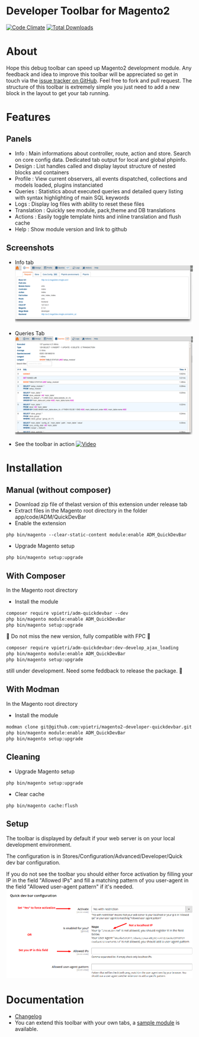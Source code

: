 Developer Toolbar for Magento2
====================================

[![Code Climate](https://codeclimate.com/github/vpietri/magento2-developer-quickdevbar/badges/gpa.svg)](https://codeclimate.com/github/vpietri/magento2-developer-quickdevbar)
[![Total Downloads](https://poser.pugx.org/vpietri/adm-quickdevbar/downloads)](https://packagist.org/packages/vpietri/adm-quickdevbar)



# About

Hope this debug toolbar can speed up Magento2 development module. Any feedback and idea to improve this toolbar will be appreciated so get in touch via the [issue tracker on GitHub](https://github.com/vpietri/magento2-developer-quickdevbar/issues). Feel free to fork and pull request.
The structure of this toolbar is extremely simple you just need to add a new block in the layout to get your tab running.

# Features

## Panels

- Info : Main informations about controller, route, action and store. Search on core config data. Dedicated tab output for local and global phpinfo.
- Design : List handles called and display layout structure of nested blocks and containers
- Profile : View current observers, all events dispatched, collections and models loaded, plugins instanciated
- Queries :  Statistics about executed queries and detailed query listing with syntax highlighting of main SQL keywords
- Logs : Display log files with ability to reset these files
- Translation : Quickly see module, pack,theme and	DB translations
- Actions : Easily toggle template hints and inline translation and flush cache
- Help : Show module version and link to github

## Screenshots

- Info tab
![](doc/images/qdb_screen_request.png)

- Queries Tab
![](doc/images/qdb_screen_queries.png)

- See the toolbar in action
[![Video](http://i.imgur.com/igZ0Up6.png)](https://www.youtube.com/watch?v=7p2Y_dqBfCM)

# Installation

## Manual (without composer)

- Download zip file of thelast version of this extension under release tab
- Extract files in the Magento root directory in the folder app/code/ADM/QuickDevBar
- Enable the extension
```
php bin/magento --clear-static-content module:enable ADM_QuickDevBar
```
- Upgrade Magento setup
```
php bin/magento setup:upgrade
```

## With Composer

In the Magento root directory

- Install the module
```
composer require vpietri/adm-quickdevbar --dev
php bin/magento module:enable ADM_QuickDevBar 
php bin/magento setup:upgrade
```

:star_struck: Do not miss the new version, fully compatible with FPC :star_struck:
```
composer require vpietri/adm-quickdevbar:dev-develop_ajax_loading
php bin/magento module:enable ADM_QuickDevBar 
php bin/magento setup:upgrade
```
still under development. Need some feddback to release the package. :pray:

## With Modman

In the Magento root directory

- Install the module
```
modman clone git@github.com:vpietri/magento2-developer-quickdevbar.git
php bin/magento module:enable ADM_QuickDevBar 
php bin/magento setup:upgrade
```

## Cleaning

- Upgrade Magento setup
```
php bin/magento setup:upgrade
```

- Clear cache
```
php bin/magento cache:flush
```

## Setup

The toolbar is displayed by default if your web server is on your local development environment.

The configuration is in  Stores/Configuration/Advanced/Developer/Quick dev bar configuration.


If you do not see the toolbar you should either force activation by filling your IP in the field "Allowed IPs" and fill a matching pattern of you user-agent in the field "Allowed user-agent pattern" if it's needed.
![](doc/images/qdb_screen_config_ko.png)

# Documentation

- [Changelog](doc/Changelog.md)
- You can extend this toolbar with your own tabs, a [sample module](https://github.com/vpietri/magento2-brandnew_quikdevsample) is available.
